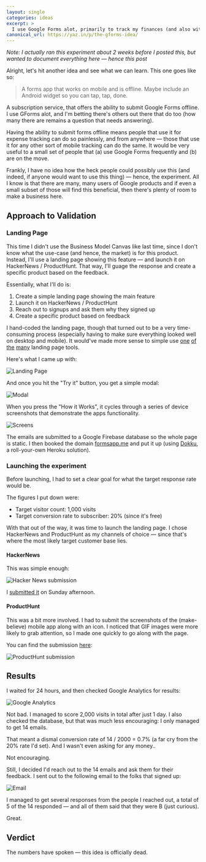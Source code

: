 ```yaml
---
layout: single
categories: ideas
excerpt: >
  I use Google Forms alot, primarily to track my finances (and also with calorie counting). One quirk is that they don't have an offline solution &mdash; I'm wondering if there are other people out there that find that valuable enough to pay for.
canonical_url: https://yaz.in/p/the-gforms-idea/
---
```

*Note: I actually ran this experiment about 2 weeks before I posted this, but wanted to document everything here &mdash; hence this post*

Alright, let's hit another idea and see what we can learn. This one goes like so:

> A forms app that works on mobile and is offline. Maybe include an Android widget so you can tap, tap, done.

A subscription service, that offers the ability to submit Google Forms offline. I use GForms alot, and I'm betting there's others out there that do too (how many there are remains a question that needs answering).

Having the ability to submit forms offline means people that use it for expense tracking can do so painlessly, and from anywhere — those that use it for any other sort of mobile tracking can do the same. It would be very useful to a small set of people that (a) use Google Forms frequently and (b) are on the move.

Frankly, I have no idea how the heck people could possibly use this (and indeed, if anyone would want to use this thing) — hence, the experiment. All I know is that there are many, many users of Google products and if even a small subset of those will find this beneficial, then there's plenty of room to make a business here.

## Approach to Validation

### Landing Page

This time I didn't use the Business Model Canvas like last time, since I don't know what the use-case (and hence, the market) is for this product. Instead, I'll use a landing page showing this feature &mdash; and launch it on HackerNews / ProductHunt. That way, I'll guage the response and create a specific product based on the feedback.

Essentially, what I'll do is:
1. Create a simple landing page showing the main feature
2. Launch it on HackerNews / ProductHunt
3. Reach out to signups and ask them why they signed up
4. Create a specific product based on feedback

I hand-coded the landing page, though that turned out to be a very time-consuming process (especially having to make sure everything looked well on desktop and mobile). It would've made more sense to simple use [one](http://unbounce.com) [of](http://instapage.com) [the](http://optimizely.com) [many](http://wix.com) landing page tools.

Here's what I came up with:

![Landing Page](/assets/landing-page-gforms.png)

And once you hit the "Try it" button, you get a simple modal:

![Modal](/assets/modal-gforms.png)

When you press the "How it Works", it cycles through a series of device screenshots that demonstrate the apps functionality.

![Screens](/assets/landing-page-gforms-screens.png)

The emails are submitted to a Google Firebase database so the whole page is static. I then booked the domain [formsapp.me](http://formsapp.me) and put it up (using [Dokku](https://github.com/dokku/dokku), a roll-your-own Heroku solution).

### Launching the experiment

Before launching, I had to set a clear goal for what the target response rate would be.

The figures I put down were:
- Target visitor count: 1,000 visits
- Target conversion rate to subscriber: 20% (since it's free)

With that out of the way, it was time to launch the landing page. I chose HackerNews and ProductHunt as my channels of choice &mdash; since that's where the most likely target customer base lies.

#### HackerNews

This was simple enough:

![Hacker News submission](/assets/landing-page-gforms-hackernews.png)

I [submitted it](https://news.ycombinator.com/item?id=14580353) on Sunday afternoon.

#### ProductHunt

This was a bit more involved. I had to submit the screenshots of the (make-believe) mobile app along with an icon. I noticed that GIF images were more likely to grab attention, so I made one quickly to go along with the page.

You can find the submission [here](https://www.producthunt.com/posts/formsapp):

![ProductHunt submission](/assets/landing-page-gforms-producthunt.png)

## Results

I waited for 24 hours, and then checked Google Analytics for results:

![Google Analytics](/assets/gforms-analytics-result.png)

Not bad. I managed to score 2,000 visits in total after just 1 day. I also checked the database, but that was much less encouraging: I only managed to get 14 emails.

That meant a dismal conversion rate of 14 / 2000 = 0.7% (a far cry from the 20% rate I'd set). And I wasn't even asking for any money..

Not encouraging.

Still, I decided I'd reach out to the 14 emails and ask them for their feedback. I sent out to the following email to the folks that signed up:

![Email](/assets/gforms-email.png)

I managed to get several responses from the people I reached out, a total of 5 of the 14 responded &mdash; and all of them said that they were B (just curious).

Great.

## Verdict

The numbers have spoken — this idea is officially dead.

